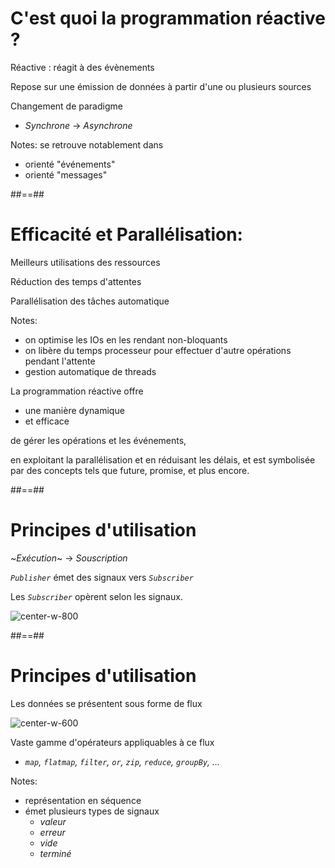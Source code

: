 <!-- .slide: -->

# C'est quoi la programmation réactive ?

Réactive : réagit à des évènements

Repose sur une émission de données à partir d'une ou plusieurs sources

Changement de paradigme
  * _Synchrone_ -> _Asynchrone_

Notes:
se retrouve notablement dans 
  - orienté "événements" 
  - orienté "messages"

##==##
<!-- .slide: -->
# Efficacité et Parallélisation: 

Meilleurs utilisations des ressources

Réduction des temps d'attentes

Parallélisation des tâches automatique

Notes:

- on optimise les IOs en les rendant non-bloquants
- on libère du temps processeur pour effectuer d'autre opérations pendant l'attente
- gestion automatique de threads
 
La programmation réactive offre 
- une manière dynamique 
- et efficace 

de gérer les opérations et les événements, 

en exploitant la parallélisation et en réduisant les délais, et est symbolisée par des concepts tels que future, promise, et plus encore.


##==##
# Principes d'utilisation

~_Exécution_~ -> _Souscription_

_`Publisher`_ émet des signaux vers _`Subscriber`_

Les _`Subscriber`_ opèrent selon les signaux. 

![center-w-800](./assets/images/publisher_subscriber_signal.png)


##==##
<!-- .slide: class="with-code"-->
# Principes d'utilisation

Les données se présentent sous forme de flux

![center-w-600](./assets/images/flux_schema_cleared.png)

Vaste gamme d'opérateurs appliquables à ce flux

  * _`map`, `flatmap`, `filter`, `or`, `zip`, `reduce`, `groupBy`, ..._


Notes:
- représentation en séquence
- émet plusieurs types de signaux
  * _valeur_
  * _erreur_
  * _vide_
  * _terminé_

